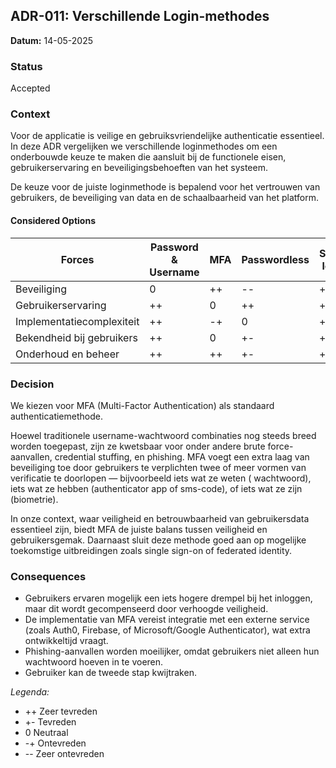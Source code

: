 ## ADR-011: Verschillende Login-methodes

**Datum:** 14-05-2025

### Status
Accepted

### Context

Voor de applicatie is veilige en gebruiksvriendelijke authenticatie essentieel. In deze ADR vergelijken we verschillende
loginmethodes om een onderbouwde keuze te maken die aansluit bij de functionele eisen, gebruikerservaring en
beveiligingsbehoeften van het systeem.

De keuze voor de juiste loginmethode is bepalend voor het vertrouwen van gebruikers, de beveiliging van data en de
schaalbaarheid van het platform.

#### Considered Options

| Forces                    | Password & Username | MFA | Passwordless | Social login |
|---------------------------|---------------------|-----|--------------|--------------|
| Beveiliging               | 0                   | ++  | --           | +-           |
| Gebruikerservaring        | ++                  | 0   | ++           | ++           |
| Implementatiecomplexiteit | ++                  | -+  | 0            | +-           |
| Bekendheid bij gebruikers | ++                  | 0   | +-           | ++           |
| Onderhoud en beheer       | ++                  | ++  | +-           | +-           |

### Decision

We kiezen voor MFA (Multi-Factor Authentication) als standaard authenticatiemethode.

Hoewel traditionele username-wachtwoord combinaties nog steeds breed worden toegepast, zijn ze kwetsbaar voor onder
andere brute force-aanvallen, credential stuffing, en phishing. MFA voegt een extra laag van beveiliging toe door
gebruikers te verplichten twee of meer vormen van verificatie te doorlopen — bijvoorbeeld iets wat ze weten (
wachtwoord), iets wat ze hebben (authenticator app of sms-code), of iets wat ze zijn (biometrie).

In onze context, waar veiligheid en betrouwbaarheid van gebruikersdata essentieel zijn, biedt MFA de juiste balans
tussen veiligheid en gebruikersgemak. Daarnaast sluit deze methode goed aan op mogelijke toekomstige uitbreidingen zoals
single sign-on of federated identity.

### Consequences

* Gebruikers ervaren mogelijk een iets hogere drempel bij het inloggen, maar dit wordt gecompenseerd door verhoogde
  veiligheid.
* De implementatie van MFA vereist integratie met een externe service (zoals Auth0, Firebase, of Microsoft/Google
  Authenticator), wat extra ontwikkeltijd vraagt.
* Phishing-aanvallen worden moeilijker, omdat gebruikers niet alleen hun wachtwoord hoeven in te voeren.
* Gebruiker kan de tweede stap kwijtraken.

*Legenda:*

- ++ Zeer tevreden
- +- Tevreden
- 0 Neutraal
- -+ Ontevreden
- -- Zeer ontevreden
